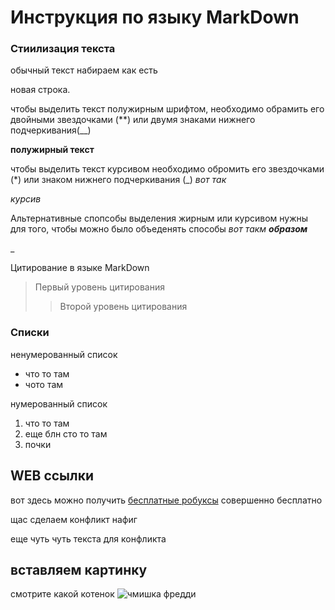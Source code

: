 # Инструкция по языку MarkDown
### Стиилизация текста
обычный текст набираем как есть

новая строка.

чтобы выделить текст полужирным шрифтом, необходимо обрамить его двойными звездочками (**) или двумя знаками нижнего подчеркивания(__)

**полужирный текст**

чтобы выделить текст курсивом необходимо обромить его звездочками (*)
или знаком нижнего подчеркивания
(_) _вот так_

*курсив*

Альтернативные спопсобы выделения жирным или курсивом нужны для того, чтобы можно было объеденять способы _вот такм **образом**_

_

Цитирование в языке MarkDown
>Первый уровень цитирования 
>>Второй уровень цитирования

### Списки

ненумерованный список

* что то там
* чото там

нумерованный список 
1. что то там
1. еще блн сто то там
5. почки

## WEB ссылки
вот здесь можно получить [бесплатные робуксы](https://www.youtube.com/watch?v=itJ_DJVKAW0 "это не рик рол, честно") совершенно бесплатно

щас сделаем конфликт нафиг

еще чуть чуть текста для конфликта


## вставляем картинку

смотрите какой котенок ![чмишка фредди](https://i.pinimg.com/736x/35/f4/ac/35f4acbed1c1eed7cb724fd36c760787.jpg)


